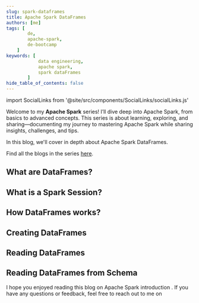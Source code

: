 ```yaml
---
slug: spark-dataframes
title: Apache Spark DataFrames
authors: [me]
tags: [
        de,
        apache-spark,
        de-bootcamp
    ]
keywords: [
            data engineering,
            apache spark,
            spark dataFrames
        ]
hide_table_of_contents: false
---
```

import SocialLinks from '@site/src/components/SocialLinks/socialLinks.js'

Welcome to my **Apache Spark** series! I’ll dive deep into Apache Spark, from basics to advanced concepts. This series is about learning, exploring, and sharing—documenting my journey to mastering Apache Spark while sharing insights, challenges, and tips.

In this blog, we'll cover in depth about Apache Spark DataFrames.

Find all the blogs in the series [here](/blog/tags/apache-spark).
<!-- truncate -->

## What are DataFrames?

## What is a Spark Session?

## How DataFrames works?

## Creating DataFrames

## Reading DataFrames

## Reading DataFrames from Schema




I hope you enjoyed reading this blog on Apache Spark introduction . If you have any questions or feedback, feel free to reach out to me on <SocialLinks />